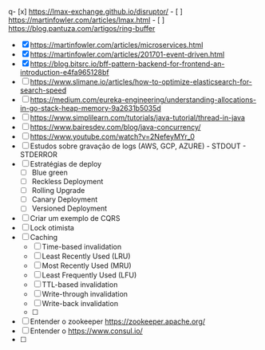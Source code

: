 q- [x] https://lmax-exchange.github.io/disruptor/
	- [ ] https://martinfowler.com/articles/lmax.html
	- [ ] https://blog.pantuza.com/artigos/ring-buffer
- [x] https://martinfowler.com/articles/microservices.html
- [x] https://martinfowler.com/articles/201701-event-driven.html
- [x] https://blog.bitsrc.io/bff-pattern-backend-for-frontend-an-introduction-e4fa965128bf
- [ ] https://www.slimane.io/articles/how-to-optimize-elasticsearch-for-search-speed
- [ ] https://medium.com/eureka-engineering/understanding-allocations-in-go-stack-heap-memory-9a2631b5035d
- [ ] https://www.simplilearn.com/tutorials/java-tutorial/thread-in-java
- [ ] https://www.bairesdev.com/blog/java-concurrency/
- [ ] https://www.youtube.com/watch?v=2NefeyMYr_0
- [ ] Estudos sobre gravação de logs (AWS, GCP, AZURE) - STDOUT - STDERROR
- [ ] Estratégias de deploy
	- [ ] Blue green
	- [ ] Reckless Deployment
	- [ ] Rolling Upgrade
	- [ ] Canary Deployment
	- [ ] Versioned Deployment
- [ ] Criar um exemplo de CQRS
- [ ] Lock otimista
- [ ] Caching
	- [ ] Time-based invalidation
	- [ ] Least Recently Used (LRU)
	- [ ] Most Recently Used (MRU)
	- [ ] Least Frequently Used (LFU)
	- [ ] TTL-based invalidation
	- [ ] Write-through invalidation
	- [ ] Write-back invalidation
	- [ ] 
- [ ] Entender o zookeeper https://zookeeper.apache.org/
- [ ] Entender o https://www.consul.io/
- [ ] 